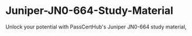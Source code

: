 # Juniper-JN0-664-Study-Material
Unlock your potential with PassCertHub's Juniper JN0-664 study material, 
